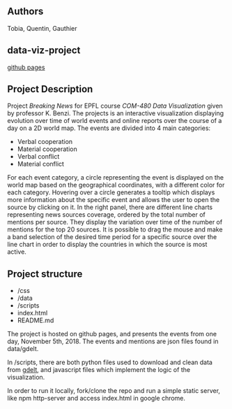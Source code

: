## Authors

Tobia, Quentin, Gauthier

## data-viz-project

[github pages](https://atobywankenobi.github.io/data-viz-project/)

## Project Description

Project *Breaking News* for EPFL course *COM-480 Data Visualization* given by professor K. Benzi.
The projects is an interactive visualization displaying evolution over time of world events and online reports over the course of a day on a 2D world map.
The events are divided into 4 main categories: 

* Verbal cooperation
* Material cooperation
* Verbal conflict
* Material conflict

For each event category, a circle representing the event is displayed on the world map based on the geographical coordinates, with a different color for each category. Hovering over a circle generates a tooltip which displays more information about the specific event and allows the user to open the source by clicking on it. 
In the right panel, there are different line charts representing news sources coverage, ordered by the total number of mentions per source. They display the variation over time of the number of mentions for the top 20 sources. It is possible to drag the mouse and make a band selection of the desired time period for a specific source over the line chart in order to display the countries in which the source is most active.

## Project structure

* /css
* /data
* /scripts
* index.html
* README.md

The project is hosted on github pages, and presents the events from one day, November 5th, 2018. The events and mentions are json files found in data/gdelt.

In /scripts, there are both python files used to download and clean data from [gdelt](https://www.gdeltproject.org/), and javascript files which implement the logic of the visualization.

In order to run it locally, fork/clone the repo and run a simple static server, like npm http-server and access index.html in google chrome.
